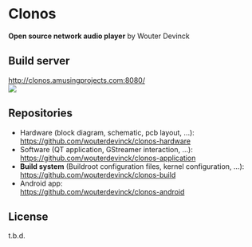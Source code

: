Clonos
======
**Open source network audio player**
by Wouter Devinck

Build server
------------
http://clonos.amusingprojects.com:8080/<br />
<a href='http://clonos.amusingprojects.com:8080/job/Nightly%20build/'><img src='http://clonos.amusingprojects.com:8080/buildStatus/icon?job=Nightly build'></a>

Repositories
------------
 * Hardware (block diagram, schematic, pcb layout, ...): <br />
   https://github.com/wouterdevinck/clonos-hardware
 * Software (QT application, GStreamer interaction, ...): <br />
   https://github.com/wouterdevinck/clonos-application
 * **Build system** (Buildroot configuration files, kernel configuration, ...): <br />
   https://github.com/wouterdevinck/clonos-build
 * Android app: <br />
   https://github.com/wouterdevinck/clonos-android

License
-------
t.b.d.
